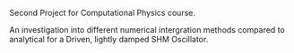 Second Project for Computational Physics course.

An investigation into different numerical intergration methods compared to analytical for a Driven, lightly damped SHM Oscillator.
